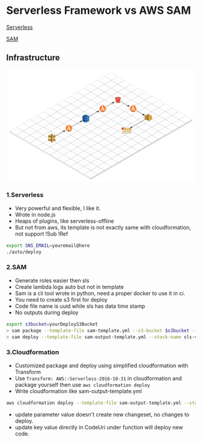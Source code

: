 # Serverless Framework vs AWS SAM

[Serverless](https://www.serverless.com)

[SAM](https://github.com/awslabs/serverless-application-model)

## Infrastructure

![Serverless S3 upload architecture](./doc/architecture.png)

### 1.Serverless
- Very powerful and flexible, I like it.
- Wrote in node.js
- Heaps of plugins, like serverless-offline
- But not from aws, its template is not exactly same with cloudformation, not support !Sub !Ref
```sh
export SNS_EMAIL=youremail@here
./auto/deploy
```

### 2.SAM
- Generate roles easier then sls
- Create lambda logs auto but not in template
- Sam is a cli tool wrote in python, need a proper docker to use it in ci.
- You need to create s3 first for deploy
- Code file name is uuid while sls has data time stamp
- No outputs during deploy
```sh
export s3bucket=yourDeployS3Bucket
> sam package --template-file sam-template.yml --s3-bucket $s3bucket --output-template-file sam-output-template.yml
> sam deploy --template-file sam-output-template.yml --stack-name sls-vs-sam-sam --capabilities CAPABILITY_IAM --region ap-southeast-1
```

### 3.Cloudformation
- Customized package and deploy using simplified cloudformation with Transform
- Use `Transform: AWS::Serverless-2016-10-31` in cloudformation and package yourself then use `aws cloudformation deploy`
- Write cloudformation like sam-output-template.yml

```sh
aws cloudformation deploy --template-file sam-output-template.yml --stack-name sls-vs-sam-sam --region ap-southeast-1 --capabilities CAPABILITY_IAM
```
- update parameter value doesn't create new changeset, no changes to deploy.
- update key value directly in CodeUri under function will deploy new code.
